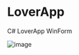# LoverApp
C# LoverApp WinForm


![image](https://user-images.githubusercontent.com/112869530/211558276-c2f75b03-025d-43f6-8d85-8c1b095a88ad.png)
